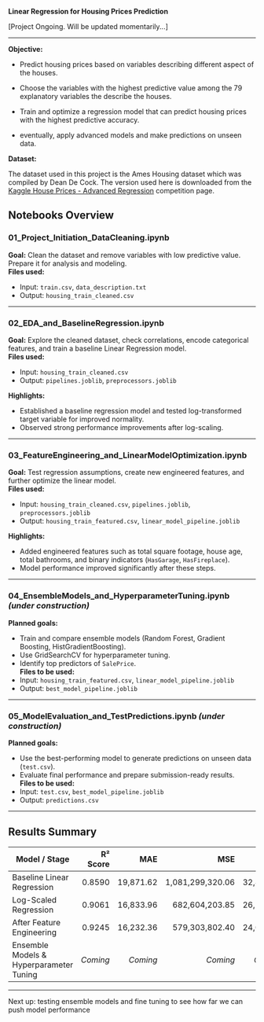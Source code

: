 **Linear Regression for Housing Prices Prediction**

[Project Ongoing. Will be updated momentarily...]

---

**Objective:**

* Predict housing prices based on variables describing different aspect of the houses.

* Choose the variables with the highest predictive value among the 79 explanatory variables the describe the houses.

* Train and optimize a regression model that can predict housing prices with the highest predictive accuracy.

* eventually, apply advanced models and make predictions on unseen data.

**Dataset:**

The dataset used in this project is the Ames Housing dataset which was compiled by Dean De Cock. The version used here is downloaded from the [Kaggle House Prices - Advanced Regression](https://www.kaggle.com/competitions/house-prices-advanced-regression-techniques/overview) competition page.


## Notebooks Overview

### 01_Project_Initiation_DataCleaning.ipynb
**Goal:** Clean the dataset and remove variables with low predictive value. Prepare it for analysis and modeling.  
**Files used:**  
- Input: `train.csv`, `data_description.txt`  
- Output: `housing_train_cleaned.csv`

---

### 02_EDA_and_BaselineRegression.ipynb
**Goal:** Explore the cleaned dataset, check correlations, encode categorical features, and train a baseline Linear Regression model.  
**Files used:**  
- Input: `housing_train_cleaned.csv`  
- Output: `pipelines.joblib`, `preprocessors.joblib`

**Highlights:**  
- Established a baseline regression model and tested log-transformed target variable for improved normality.  
- Observed strong performance improvements after log-scaling.

---

### 03_FeatureEngineering_and_LinearModelOptimization.ipynb
**Goal:** Test regression assumptions, create new engineered features, and further optimize the linear model.  
**Files used:**  
- Input: `housing_train_cleaned.csv`, `pipelines.joblib`, `preprocessors.joblib`  
- Output: `housing_train_featured.csv`, `linear_model_pipeline.joblib`

**Highlights:**  
- Added engineered features such as total square footage, house age, total bathrooms, and binary indicators (`HasGarage`, `HasFireplace`).  
- Model performance improved significantly after these steps.

---

### 04_EnsembleModels_and_HyperparameterTuning.ipynb *(under construction)*
**Planned goals:**  
- Train and compare ensemble models (Random Forest, Gradient Boosting, HistGradientBoosting).  
- Use GridSearchCV for hyperparameter tuning.  
- Identify top predictors of `SalePrice`.  
**Files to be used:**  
- Input: `housing_train_featured.csv`, `linear_model_pipeline.joblib`  
- Output: `best_model_pipeline.joblib`

---

### 05_ModelEvaluation_and_TestPredictions.ipynb *(under construction)*
**Planned goals:**  
- Use the best-performing model to generate predictions on unseen data (`test.csv`).  
- Evaluate final performance and prepare submission-ready results.  
**Files to be used:**  
- Input: `test.csv`, `best_model_pipeline.joblib`  
- Output: `predictions.csv`

---

## Results Summary

| Model / Stage                      | R² Score | MAE        | MSE            | RMSE       |
|-----------------------------------|----------:|------------:|----------------:|------------:|
| Baseline Linear Regression        | 0.8590    | 19,871.62   | 1,081,299,320.06 | 32,883.12  |
| Log-Scaled Regression             | 0.9061    | 16,833.96   | 682,604,203.85  | 26,126.70  |
| After Feature Engineering         | 0.9245    | 16,232.36   | 579,303,802.40  | 24,068.73  |
| Ensemble Models & Hyperparameter Tuning | *Coming* | *Coming* | *Coming* | *Coming* |

---

Next up: testing ensemble models and fine tuning to see how far we can push model performance
```

